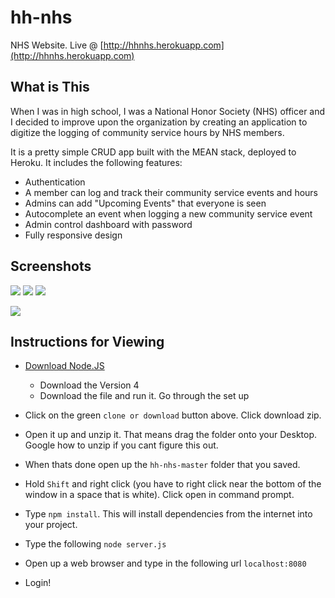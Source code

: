 # hh-nhs
NHS Website. Live @ [http://hhnhs.herokuapp.com](http://hhnhs.herokuapp.com)

## What is This
When I was in high school, I was a National Honor Society (NHS) officer and I decided to improve upon the organization by creating an application to digitize the logging of community service hours by NHS members. 

It is a pretty simple CRUD app built with the MEAN stack, deployed to Heroku. It includes the following features:
- Authentication
- A member can log and track their community service events and hours
- Admins can add "Upcoming Events" that everyone is seen
- Autocomplete an event when logging a new community service event
- Admin control dashboard with password 
- Fully responsive design


## Screenshots
![](https://i.imgur.com/VFTUs1xl.png)
![](https://i.imgur.com/u1yf1swl.png)
![](https://i.imgur.com/F9jNYE9l.png)

![](https://i.imgur.com/qvRKls3l.png)

## Instructions for Viewing
- [Download Node.JS](https://nodejs.org/en/)
  - Download the Version 4
  - Download the file and run it. Go through the set up
  
- Click on the green `clone or download` button above. Click download zip.
- Open it up and unzip it. That means drag the folder onto your Desktop. Google how to unzip if you cant figure this out.
- When thats done open up the `hh-nhs-master` folder that you saved.
- Hold `Shift` and right click (you have to right click near the bottom of the window in a space that is white). Click open in command prompt.
- Type `npm install`. This will install dependencies from the internet into your project.
- Type the following `node server.js`
- Open up a web browser and type in the following url `localhost:8080`
- Login!


